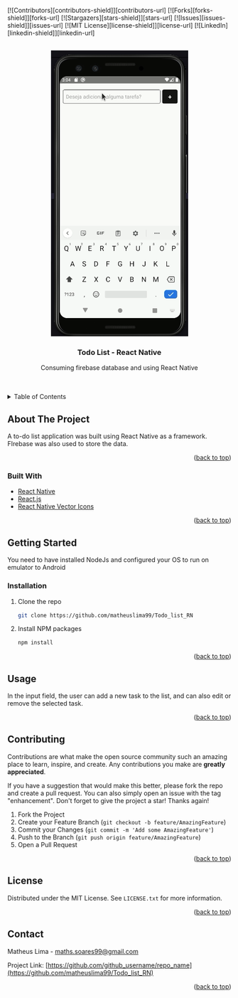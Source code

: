 <div id="top"></div>
<!--
*** Thanks for checking out the Best-README-Template. If you have a suggestion
*** that would make this better, please fork the repo and create a pull request
*** or simply open an issue with the tag "enhancement".
*** Don't forget to give the project a star!
*** Thanks again! Now go create something AMAZING! :D
-->

<!-- PROJECT SHIELDS -->
<!--
*** I'm using markdown "reference style" links for readability.
*** Reference links are enclosed in brackets [ ] instead of parentheses ( ).
*** See the bottom of this document for the declaration of the reference variables
*** for contributors-url, forks-url, etc. This is an optional, concise syntax you may use.
*** https://www.markdownguide.org/basic-syntax/#reference-style-links
-->

[![Contributors][contributors-shield]][contributors-url]
[![Forks][forks-shield]][forks-url]
[![Stargazers][stars-shield]][stars-url]
[![Issues][issues-shield]][issues-url]
[![MIT License][license-shield]][license-url]
[![LinkedIn][linkedin-shield]][linkedin-url]

<!-- PROJECT LOGO -->
<br />
<div align="center">
  <a href="https://github.com/matheuslima99/Todo_list_RN">
    <img src="./src/github/todo_list.gif"" alt="todo_list">
  </a>

<h3 align="center">Todo List - React Native </h3>

  <p align="center">
    
Consuming firebase database and using React Native
    <br />
    <br />
    <br />
  </p>
</div>

<!-- TABLE OF CONTENTS -->
<details>
  <summary>Table of Contents</summary>
  <ol>
    <li>
      <a href="#about-the-project">About The Project</a>
      <ul>
        <li><a href="#built-with">Built With</a></li>
      </ul>
    </li>
    <li>
      <a href="#getting-started">Getting Started</a>
      <ul>
        <li><a href="#installation">Installation</a></li>
      </ul>
    </li>
    <li><a href="#usage">Usage</a></li>
    <li><a href="#contributing">Contributing</a></li>
    <li><a href="#license">License</a></li>
    <li><a href="#contact">Contact</a></li>
  </ol>
</details>

<!-- ABOUT THE PROJECT -->

## About The Project

A to-do list application was built using React Native as a framework. FIrebase was also used to store the data.

<p align="right">(<a href="#top">back to top</a>)</p>

### Built With

- [React Native](https://reactnative.dev/)
- [React.js](https://reactjs.org/)
- [React Native Vector Icons](https://github.com/oblador/react-native-vector-icons)

<p align="right">(<a href="#top">back to top</a>)</p>

<!-- GETTING STARTED -->

## Getting Started

You need to have installed NodeJs and configured your OS to run on emulator to Android



### Installation

1. Clone the repo
   ```sh
   git clone https://github.com/matheuslima99/Todo_list_RN
   ```
3. Install NPM packages
   ```sh
   npm install
   ```

<p align="right">(<a href="#top">back to top</a>)</p>

<!-- USAGE EXAMPLES -->

## Usage

In the input field, the user can add a new task to the list, and can also edit or remove the selected task.


<p align="right">(<a href="#top">back to top</a>)</p>

<!-- ROADMAP -->


<!-- CONTRIBUTING -->

## Contributing

Contributions are what make the open source community such an amazing place to learn, inspire, and create. Any contributions you make are **greatly appreciated**.

If you have a suggestion that would make this better, please fork the repo and create a pull request. You can also simply open an issue with the tag "enhancement".
Don't forget to give the project a star! Thanks again!

1. Fork the Project
2. Create your Feature Branch (`git checkout -b feature/AmazingFeature`)
3. Commit your Changes (`git commit -m 'Add some AmazingFeature'`)
4. Push to the Branch (`git push origin feature/AmazingFeature`)
5. Open a Pull Request

<p align="right">(<a href="#top">back to top</a>)</p>

<!-- LICENSE -->

## License

Distributed under the MIT License. See `LICENSE.txt` for more information.

<p align="right">(<a href="#top">back to top</a>)</p>

<!-- CONTACT -->

## Contact

Matheus Lima - maths.soares99@gmail.com

Project Link: [https://github.com/github_username/repo_name](https://github.com/matheuslima99/Todo_list_RN)

<p align="right">(<a href="#top">back to top</a>)</p>
